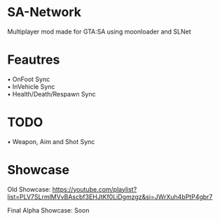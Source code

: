 # SA-Network
Multiplayer mod made for GTA:SA using moonloader and SLNet

# Feautres
• OnFoot Sync <br>
• InVehicle Sync <br>
• Health/Death/Respawn Sync

# TODO 
• Weapon, Aim and Shot Sync

# Showcase 
Old Showcase: https://youtube.com/playlist?list=PLV7SLrmlMVvBAscbf3EHJtKf0LiDgmzgz&si=JWrXuh4bPtP4gbr7

Final Alpha Showcase: Soon
